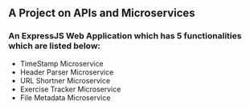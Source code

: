 ## A Project on APIs and Microservices
### An ExpressJS Web Application which has 5 functionalities which are listed below:
* TimeStamp Microservice
* Header Parser Microservice
* URL Shortner Microservice
* Exercise Tracker Microservice
* File Metadata Microservice